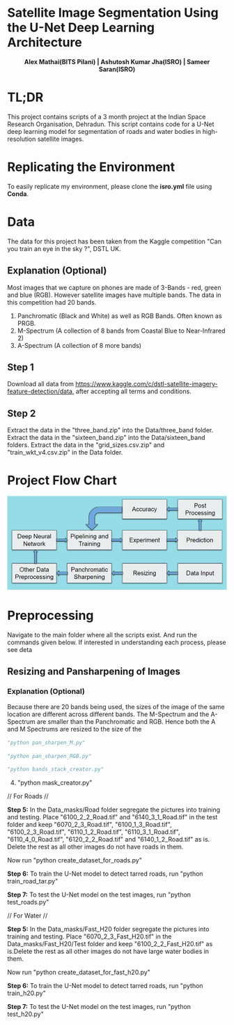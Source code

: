 # Satellite Image Segmentation Using the U-Net Deep Learning Architecture
<p align="center"> <b>Alex Mathai(BITS Pilani)    |    Ashutosh Kumar Jha(ISRO)    |    Sameer Saran(ISRO)</b> </p>

# TL;DR
This project contains scripts of a 3 month project at the Indian Space Research Organisation, Dehradun. This script contains code for a U-Net deep learning model for segmentation of roads and water bodies in high-resolution satellite images. 

# Replicating the Environment
To easily replicate my environment, please clone the **isro.yml** file using **Conda**.

# Data
The data for this project has been taken from the Kaggle competition "Can you train an eye in the sky ?", DSTL UK. 

## Explanation (Optional)
Most images that we capture on phones are made of 3-Bands - red, green and blue (RGB). However satellite images have multiple bands. The data in this competition had 20 bands. 

1. Panchromatic (Black and White) as well as RGB Bands. Often known as PRGB.
2. M-Spectrum (A collection of 8 bands from Coastal Blue to Near-Infrared 2)
3. A-Spectrum (A collection of 8 more bands) 

## Step 1
Download all data from https://www.kaggle.com/c/dstl-satellite-imagery-feature-detection/data, after accepting all terms and conditions.

## Step 2
Extract the data in the "three_band.zip" into the Data/three_band folder.
Extract the data in the "sixteen_band.zip" into the  Data/sixteen_band folders.
Extract the data in the "grid_sizes.csv.zip" and "train_wkt_v4.csv.zip" in the Data folder.

# Project Flow Chart
![Flow Chart](/Images/project_flow_chart.png)

# Preprocessing
Navigate to the main folder where all the scripts exist. 
And run the commands given below. If interested in understanding each process, please see deta

## Resizing and Pansharpening of Images

### Explanation (Optional)
Because there are 20 bands being used, the sizes of the image of the same location are different across different bands. The M-Spectrum and the A-Spectrum are smaller than the Panchromatic and RGB. Hence both the A and M Spectrums are resized to the size of the 


```python
"python pan_sharpen_M.py"
```
```python
"python pan_sharpen_RGB.py"
```
```python
"python bands_stack_creator.py"
```
4. "python mask_creator.py"

// For Roads //

**Step 5:**
In the Data_masks/Road folder segregate the pictures into training and testing. Place "6100_2_2_Road.tif" and "6140_3_1_Road.tif" 
in the test folder and keep "6070_2_3_Road.tif", "6100_1_3_Road.tif", "6100_2_3_Road.tif", "6110_1_2_Road.tif", "6110_3_1_Road.tif", "6110_4_0_Road.tif", "6120_2_2_Road.tif" and "6140_1_2_Road.tif" as is. Delete the rest as all other images do not have roads in them.

Now run "python create_dataset_for_roads.py"

**Step 6:**
To train the U-Net model to detect tarred roads, run "python train_road_tar.py"

**Step 7:**
To test the U-Net model on the test images, run "python test_roads.py"

// For Water //

**Step 5:**
In the Data_masks/Fast_H20 folder segregate the pictures into training and testing. Place "6070_2_3_Fast_H20.tif" in the Data_masks/Fast_H20/Test
folder and keep "6100_2_2_Fast_H20.tif" as is.Delete the rest as all other images do not have large water bodies in them.

Now run "python create_dataset_for_fast_h20.py"

**Step 6:**
To train the U-Net model to detect tarred roads, run "python train_h20.py"

**Step 7:**
To test the U-Net model on the test images, run "python test_h20.py"










